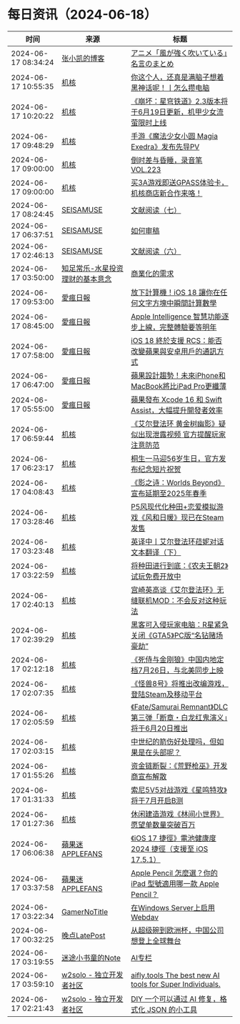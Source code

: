 ﻿# 每日资讯（2024-06-18）

|时间|来源|标题|
|---|---|---|
|2024-06-17 08:34:24|[张小凯的博客](https://jasonkayzk.github.io/atom.xml)|[アニメ「風が強く吹いている」名言のまとめ](https://jasonkayzk.github.io/2024/06/17/%E3%82%A2%E3%83%8B%E3%83%A1%E3%80%8C%E9%A2%A8%E3%81%8C%E5%BC%B7%E3%81%8F%E5%90%B9%E3%81%84%E3%81%A6%E3%81%84%E3%82%8B%E3%80%8D%E5%90%8D%E8%A8%80%E3%81%AE%E3%81%BE%E3%81%A8%E3%82%81/)|
|2024-06-17 10:55:35|[机核](https://www.gcores.com/rss)|[你这个人，还真是满脑子想着黑神话呢！丨怎么攒电脑](https://www.gcores.com/videos/183626)|
|2024-06-17 10:20:22|[机核](https://www.gcores.com/rss)|[《崩坏：星穹铁道》2.3版本将于6月19日更新，机甲少女流萤限时上线](https://www.gcores.com/articles/183625)|
|2024-06-17 09:48:29|[机核](https://www.gcores.com/rss)|[手游《魔法少女小圆 Magia Exedra》发布先导PV](https://www.gcores.com/articles/183624)|
|2024-06-17 09:00:00|[机核](https://www.gcores.com/rss)|[倒时差与昏睡，录音笔 VOL.223](https://www.gcores.com/radios/183613)|
|2024-06-17 09:00:00|[机核](https://www.gcores.com/rss)|[买3A游戏即送GPASS体验卡，机核商店新合作来咯！](https://www.gcores.com/articles/183489)|
|2024-06-17 08:24:45|[SEISAMUSE](https://www.seis-jun.xyz/atom.xml)|[文献阅读（七）](http://www.seis-jun.xyz/paper-reading-7)|
|2024-06-17 06:37:51|[SEISAMUSE](https://www.seis-jun.xyz/atom.xml)|[如何审稿](http://www.seis-jun.xyz/how-to-review)|
|2024-06-17 02:46:13|[SEISAMUSE](https://www.seis-jun.xyz/atom.xml)|[文献阅读（六）](http://www.seis-jun.xyz/paper-reading-6)|
|2024-06-17 03:50:00|[知足常乐-水星投资理财的基本意念](http://mercurychong.blogspot.com/feeds/posts/default)|[商業化的需求](http://mercurychong.blogspot.com/2024/06/blog-post_16.html)|
|2024-06-17 09:53:00|[愛瘋日報](http://www.iphonetaiwan.org/feeds/posts/default)|[放下計算機！iOS 18 讓你在任何文字方塊中瞬間計算數學](https://www.iphonetaiwan.org/2024/06/ios-18-hidden-features-math-calculations.html)|
|2024-06-17 08:45:00|[愛瘋日報](http://www.iphonetaiwan.org/feeds/posts/default)|[Apple Intelligence 智慧功能逐步上線，完整體驗要等明年](https://www.iphonetaiwan.org/2024/06/apple-intelligence-features-release.html)|
|2024-06-17 07:58:00|[愛瘋日報](http://www.iphonetaiwan.org/feeds/posts/default)|[iOS 18 終於支援 RCS：能否改變蘋果與安卓用戶的通訊方式](https://www.iphonetaiwan.org/2024/06/ios18-rcs-support.html)|
|2024-06-17 06:47:00|[愛瘋日報](http://www.iphonetaiwan.org/feeds/posts/default)|[蘋果設計趨勢！未來iPhone和MacBook將比iPad Pro更纖薄](https://www.iphonetaiwan.org/2024/06/apple-new-thin-design-iphone-macbook.html)|
|2024-06-17 05:55:00|[愛瘋日報](http://www.iphonetaiwan.org/feeds/posts/default)|[蘋果發布 Xcode 16 和 Swift Assist，大幅提升開發者效率](https://www.iphonetaiwan.org/2024/06/apple-new-tools-for-developers.html)|
|2024-06-17 06:59:44|[机核](https://www.gcores.com/rss)|[《艾尔登法环 黄金树幽影》疑似出现泄露视频 官方提醒玩家注意防范](https://www.gcores.com/articles/183611)|
|2024-06-17 06:23:17|[机核](https://www.gcores.com/rss)|[桐生一马迎56岁生日，官方发布纪念短片祝贺](https://www.gcores.com/articles/183605)|
|2024-06-17 04:08:43|[机核](https://www.gcores.com/rss)|[《影之诗：Worlds Beyond》宣布延期至2025年春季](https://www.gcores.com/articles/183593)|
|2024-06-17 03:28:46|[机核](https://www.gcores.com/rss)|[P5风现代化种田+恋爱模拟游戏《风和日暖》现已在Steam发售](https://www.gcores.com/articles/183594)|
|2024-06-17 03:23:48|[机核](https://www.gcores.com/rss)|[英译中丨艾尔登法环菈妮对话文本翻译（下）](https://www.gcores.com/articles/183431)|
|2024-06-17 03:22:59|[机核](https://www.gcores.com/rss)|[将种田进行到底：《农夫王朝2》试玩免费开放中](https://www.gcores.com/articles/183591)|
|2024-06-17 02:40:13|[机核](https://www.gcores.com/rss)|[宫崎英高谈《艾尔登法环》无缝联机MOD：不会反对这种玩法](https://www.gcores.com/articles/183586)|
|2024-06-17 02:39:29|[机核](https://www.gcores.com/rss)|[黑客可入侵玩家电脑：R星紧急关闭《GTA5》PC版“名钻赌场豪劫”](https://www.gcores.com/articles/183587)|
|2024-06-17 02:12:18|[机核](https://www.gcores.com/rss)|[《死侍与金刚狼》中国内地定档7月26日，与北美同步上映](https://www.gcores.com/articles/183585)|
|2024-06-17 02:07:35|[机核](https://www.gcores.com/rss)|[《怪兽8号》将推出改编游戏，登陆Steam及移动平台](https://www.gcores.com/articles/183582)|
|2024-06-17 02:05:59|[机核](https://www.gcores.com/rss)|[《Fate/Samurai Remnant》DLC第三弹「断章・白龙红鬼演义」将于6月20日推出](https://www.gcores.com/articles/183584)|
|2024-06-17 02:03:15|[机核](https://www.gcores.com/rss)|[中世纪的箭伤好处理吗，但如果是在头部呢？](https://www.gcores.com/articles/183581)|
|2024-06-17 01:55:26|[机核](https://www.gcores.com/rss)|[资金链断裂：《荒野枪巫》开发商宣布解散](https://www.gcores.com/articles/183583)|
|2024-06-17 01:31:33|[机核](https://www.gcores.com/rss)|[索尼5V5对战游戏《星鸣特攻》将于7月开启B测](https://www.gcores.com/articles/183579)|
|2024-06-17 01:27:36|[机核](https://www.gcores.com/rss)|[休闲建造游戏《林间小世界》愿望单数量突破百万](https://www.gcores.com/articles/183578)|
|2024-06-17 06:06:38|[蘋果迷 APPLEFANS](https://applefans.today/feed/)|[《iOS 17 捷徑》電池健康度 2024 捷徑（支援至 iOS 17.5.1）](https://applefans.today/2024-03-ios-17-5-1-shortcuts-iphone-battery-healthy/)|
|2024-06-17 03:37:58|[蘋果迷 APPLEFANS](https://applefans.today/feed/)|[Apple Pencil 怎麼選？你的 iPad 型號適用哪一款 Apple Pencil？](https://applefans.today/2024-06-how-to-choose-apple-pencil/)|
|2024-06-17 03:22:34|[GamerNoTitle](https://bili33.top/atom.xml)|[在Windows Server上启用Webdav](https://bili33.top/posts/Webdav-on-Windows-Server/)|
|2024-06-17 00:32:25|[晚点LatePost](https://feedpress.me/wx-postlate)|[从超级碗到欧洲杯，中国公司想登上全球舞台](http://mp.weixin.qq.com/s?__biz=MzU3Mjk1OTQ0Ng%3D%3D&mid=2247517296&idx=1&sn=a99efc31c2477f390f2a38d060043928)|
|2024-06-17 03:19:55|[迷途小书童的Note](https://xugaoxiang.com/feed)|[AI专栏](https://xugaoxiang.com/2024/06/17/ai-column/)|
|2024-06-17 03:59:10|[w2solo - 独立开发者社区](https://w2solo.com/topics/feed)|[aifly.tools The best new AI tools for Super Individuals.](https://w2solo.com/topics/4696)|
|2024-06-17 02:21:43|[w2solo - 独立开发者社区](https://w2solo.com/topics/feed)|[DIY 一个可以通过 AI 修复，格式化 JSON 的小工具](https://w2solo.com/topics/4695)|
